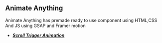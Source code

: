 ## Animate Anything
Animate Anything has premade ready to use component using HTML,CSS And JS using GSAP and Framer motion
- [***Scroll Trigger Animation***](./Scroll%20Trigger%20Animation/)
